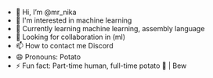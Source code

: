- 👋 Hi, I’m @mr_nika
- 👀 I'm interested in machine learning
- 🌱 Currently learning machine learning, assembly language 
- 💞️ Looking for collaboration in (ml)
- 📫 How to contact me Discord
- 😄 Pronouns: Potato
- ⚡ Fun fact: Part-time human, full-time potato 🥔 | Bew

<!---
piratekingmonkeydluffy/piratekingmonkeydluffy is a ✨ special ✨ repository because its `README.md` (this file) appears on your GitHub profile.
You can click the Preview link to take a look at your changes.
--->
